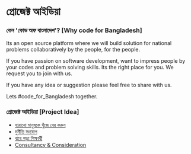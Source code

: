 # প্রোজেক্ট আইডিয়া


### কেন 'কোড অফ বাংলাদেশ'? [Why code for Bangladesh]
Its an open source platform where we will build solution for national problems collaboratively 
by the people, for the people.

If you have passion on software development, want to impress people by your codes and problem 
solving skills. Its the right place for you. We request you to join with us.

If you have any idea or suggestion please feel free to share with us.

Lets #code_for_Bangladesh together.
 


### প্রোজেক্ট আইডিয়া [Project Idea]
* [হারানো মানুষকে খুঁজে বের করুন](../master/docs/missing-person-app.md)
* [দুর্নীতি সংযোগ](../master/docs/corruption-linker.md)
* [ঝরে পড়া শিক্ষার্থী](../master/docs/education_dropouts.md)
* [Consultancy & Consideration](../master/docs/Consultancy_and_Consideration.md)
